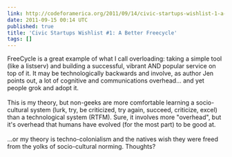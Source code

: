 ```yaml
---
link: http://codeforamerica.org/2011/09/14/civic-startups-wishlist-1-a-better-freecycle/
date: 2011-09-15 00:14 UTC
published: true
title: 'Civic Startups Wishlist #1: A Better Freecycle'
tags: []
---
```


FreeCycle is a great example of what I call overloading: taking a simple tool (like a listserv) and building a successful, vibrant AND popular service on top of it. It may be technologically backwards and involve, as author Jen points out, a lot of cognitive and communications overhead... and yet people grok and adopt it. <br><br>This is my theory, but non-geeks are more comfortable learning a socio-cultural system (lurk, try, be criticized, try again, succeed, criticize, excel) than a technological system (RTFM). Sure, it involves more "overhead", but it's overhead that humans have evolved (for the most part) to be good at.<br><br>...or my theory is techno-colonialism and the natives wish they were freed from the yolks of socio-cultural norming. Thoughts?
